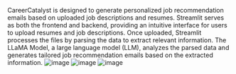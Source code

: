 CareerCatalyst is designed to generate personalized job recommendation emails based on uploaded job descriptions and resumes. Streamlit serves as both the frontend and backend, providing an intuitive interface for users to upload resumes and job descriptions. Once uploaded, Streamlit processes the files by parsing the data to extract relevant information. The LLaMA Model, a large language model (LLM), analyzes the parsed data and generates tailored job recommendation emails based on the extracted information.
![image](https://github.com/user-attachments/assets/c04b8747-a17b-4190-b977-5b1874f6a872)
![image](https://github.com/user-attachments/assets/37e45b4a-248f-43dc-a2c2-02a7c9fcd4ce)
![image](https://github.com/user-attachments/assets/a34891d2-cc42-4ac8-af16-47d29ce2ab9e)
